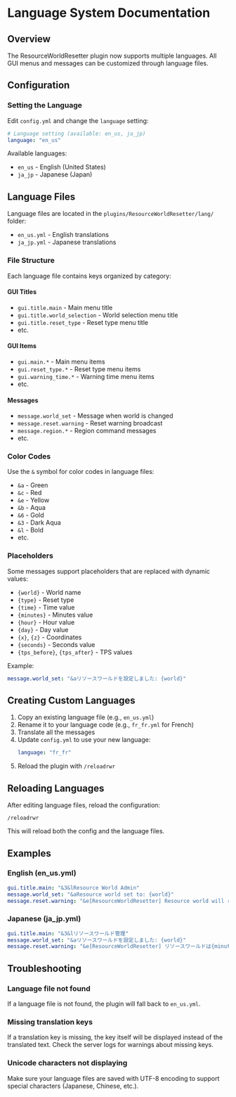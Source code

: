 # Language System Documentation

## Overview
The ResourceWorldResetter plugin now supports multiple languages. All GUI menus and messages can be customized through language files.

## Configuration

### Setting the Language
Edit `config.yml` and change the `language` setting:

```yaml
# Language setting (available: en_us, ja_jp)
language: "en_us"
```

Available languages:
- `en_us` - English (United States)
- `ja_jp` - Japanese (Japan)

## Language Files

Language files are located in the `plugins/ResourceWorldResetter/lang/` folder:
- `en_us.yml` - English translations
- `ja_jp.yml` - Japanese translations

### File Structure

Each language file contains keys organized by category:

#### GUI Titles
- `gui.title.main` - Main menu title
- `gui.title.world_selection` - World selection menu title
- `gui.title.reset_type` - Reset type menu title
- etc.

#### GUI Items
- `gui.main.*` - Main menu items
- `gui.reset_type.*` - Reset type menu items
- `gui.warning_time.*` - Warning time menu items
- etc.

#### Messages
- `message.world_set` - Message when world is changed
- `message.reset.warning` - Reset warning broadcast
- `message.region.*` - Region command messages
- etc.

### Color Codes
Use the `&` symbol for color codes in language files:
- `&a` - Green
- `&c` - Red
- `&e` - Yellow
- `&b` - Aqua
- `&6` - Gold
- `&3` - Dark Aqua
- `&l` - Bold
- etc.

### Placeholders
Some messages support placeholders that are replaced with dynamic values:
- `{world}` - World name
- `{type}` - Reset type
- `{time}` - Time value
- `{minutes}` - Minutes value
- `{hour}` - Hour value
- `{day}` - Day value
- `{x}`, `{z}` - Coordinates
- `{seconds}` - Seconds value
- `{tps_before}`, `{tps_after}` - TPS values

Example:
```yaml
message.world_set: "&aリソースワールドを設定しました: {world}"
```

## Creating Custom Languages

1. Copy an existing language file (e.g., `en_us.yml`)
2. Rename it to your language code (e.g., `fr_fr.yml` for French)
3. Translate all the messages
4. Update `config.yml` to use your new language:
   ```yaml
   language: "fr_fr"
   ```
5. Reload the plugin with `/reloadrwr`

## Reloading Languages

After editing language files, reload the configuration:
```
/reloadrwr
```

This will reload both the config and the language files.

## Examples

### English (en_us.yml)
```yaml
gui.title.main: "&3&lResource World Admin"
message.world_set: "&aResource world set to: {world}"
message.reset.warning: "&e[ResourceWorldResetter] Resource world will reset in {minutes} minutes!"
```

### Japanese (ja_jp.yml)
```yaml
gui.title.main: "&3&lリソースワールド管理"
message.world_set: "&aリソースワールドを設定しました: {world}"
message.reset.warning: "&e[ResourceWorldResetter] リソースワールドは{minutes}分後にリセットされます！"
```

## Troubleshooting

### Language file not found
If a language file is not found, the plugin will fall back to `en_us.yml`.

### Missing translation keys
If a translation key is missing, the key itself will be displayed instead of the translated text. Check the server logs for warnings about missing keys.

### Unicode characters not displaying
Make sure your language files are saved with UTF-8 encoding to support special characters (Japanese, Chinese, etc.).
